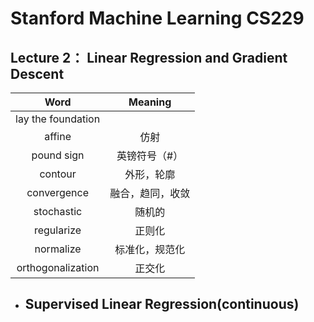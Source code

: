# Stanford Machine Learning CS229

## Lecture 2： Linear Regression and Gradient Descent

|        Word        |     Meaning      |
| :----------------: | :--------------: |
| lay the foundation |                  |
|       affine       |       仿射       |
|     pound sign     |  英镑符号（#）   |
|      contour       |    外形，轮廓    |
|    convergence     | 融合，趋同，收敛 |
|     stochastic     |      随机的      |
|     regularize     |      正则化      |
|     normalize      |  标准化，规范化  |
| orthogonalization  |      正交化      |



- Supervised Linear  Regression(continuous)
  -  